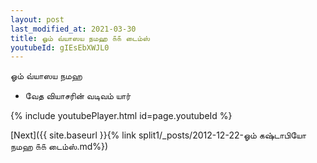 ```yaml
---
layout: post
last_modified_at: 2021-03-30
title: ஓம் வ்யாஸய நமஹ ௧௧ டைம்ஸ்
youtubeId: gIEsEbXWJL0
---
```

 
 
 ஓம் வ்யாஸய நமஹ  
 
 -  வேத வியாசரின் வடிவம் யார் 
 
  
 
  
 
 
 
 
 
 


{% include youtubePlayer.html id=page.youtubeId %}
 
[Next]({{ site.baseurl }}{% link  split1/_posts/2012-12-22-ஓம் கஷ்டாபியோ நமஹ ௧௧ டைம்ஸ்.md%})
 
